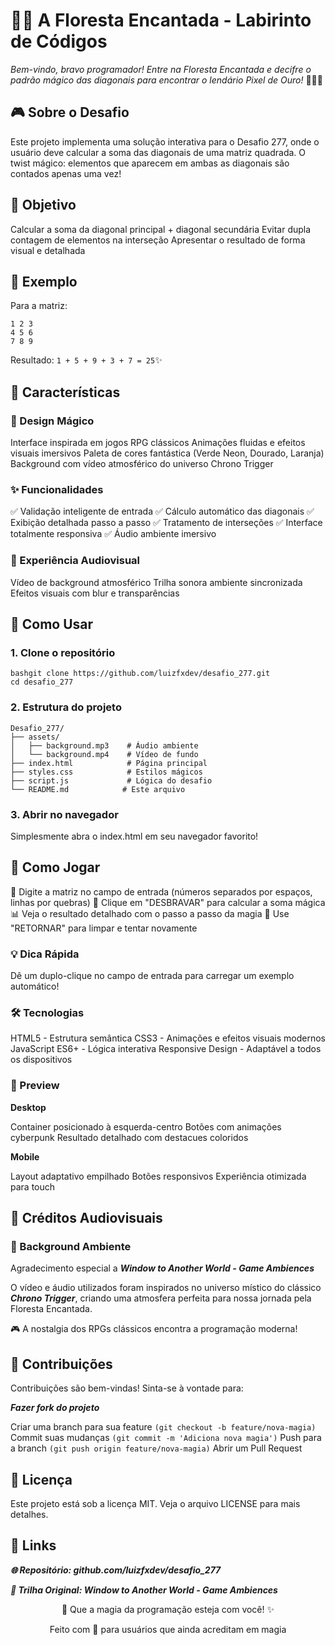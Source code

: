 # 🌲✨ A Floresta Encantada - Labirinto de Códigos

*Bem-vindo, bravo programador! Entre na Floresta Encantada e decifre o padrão mágico das diagonais para encontrar o lendário Pixel de Ouro!* 🧙‍♂️💎

## 🎮 Sobre o Desafio

Este projeto implementa uma solução interativa para o Desafio 277, onde o usuário deve calcular a soma das diagonais de uma matriz quadrada. O twist mágico: elementos que aparecem em ambas as diagonais são contados apenas uma vez!

## 🎯 Objetivo

Calcular a soma da diagonal principal + diagonal secundária
Evitar dupla contagem de elementos na interseção
Apresentar o resultado de forma visual e detalhada

## 📝 Exemplo

Para a matriz:
```
1 2 3
4 5 6
7 8 9
```

Resultado: ``` 1 + 5 + 9 + 3 + 7 = 25 ```✨

## 🌟 Características

### 🎨 Design Mágico

Interface inspirada em jogos RPG clássicos
Animações fluidas e efeitos visuais imersivos
Paleta de cores fantástica (Verde Neon, Dourado, Laranja)
Background com vídeo atmosférico do universo Chrono Trigger

### ✨ Funcionalidades

✅ Validação inteligente de entrada
✅ Cálculo automático das diagonais
✅ Exibição detalhada passo a passo
✅ Tratamento de interseções
✅ Interface totalmente responsiva
✅ Áudio ambiente imersivo

### 🎵 Experiência Audiovisual

Vídeo de background atmosférico
Trilha sonora ambiente sincronizada
Efeitos visuais com blur e transparências

## 🚀 Como Usar

### 1. Clone o repositório
```
bashgit clone https://github.com/luizfxdev/desafio_277.git
cd desafio_277
```
### 2. Estrutura do projeto
```
Desafio_277/
├── assets/
│   ├── background.mp3    # Áudio ambiente
│   └── background.mp4    # Vídeo de fundo
├── index.html            # Página principal
├── styles.css            # Estilos mágicos
├── script.js             # Lógica do desafio
└── README.md            # Este arquivo
```
### 3. Abrir no navegador

Simplesmente abra o index.html em seu navegador favorito!

## 🎲 Como Jogar

📝 Digite a matriz no campo de entrada (números separados por espaços, linhas por quebras)
🔮 Clique em "DESBRAVAR" para calcular a soma mágica
📊 Veja o resultado detalhado com o passo a passo da magia
🔄 Use "RETORNAR" para limpar e tentar novamente

### 💡 Dica Rápida
Dê um duplo-clique no campo de entrada para carregar um exemplo automático!

### 🛠️ Tecnologias

HTML5 - Estrutura semântica
CSS3 - Animações e efeitos visuais modernos
JavaScript ES6+ - Lógica interativa
Responsive Design - Adaptável a todos os dispositivos

### 🎨 Preview

**Desktop**

Container posicionado à esquerda-centro
Botões com animações cyberpunk
Resultado detalhado com destacues coloridos

**Mobile**

Layout adaptativo empilhado
Botões responsivos
Experiência otimizada para touch

## 🎵 Créditos Audiovisuais

### 🌿 Background Ambiente

Agradecimento especial a ***Window to Another World - Game Ambiences***

O vídeo e áudio utilizados foram inspirados no universo místico do clássico ***Chrono Trigger***, criando uma atmosfera perfeita para nossa jornada pela Floresta Encantada.

🎮 A nostalgia dos RPGs clássicos encontra a programação moderna!

## 🤝 Contribuições
Contribuições são bem-vindas! Sinta-se à vontade para:

***Fazer fork do projeto***

Criar uma branch para sua feature ```(git checkout -b feature/nova-magia)```
Commit suas mudanças ```(git commit -m 'Adiciona nova magia')```
Push para a branch ```(git push origin feature/nova-magia)```
Abrir um Pull Request

## 📄 Licença
Este projeto está sob a licença MIT. Veja o arquivo LICENSE para mais detalhes.

## 🔗 Links

***🌐 Repositório: github.com/luizfxdev/desafio_277***

***🎵 Trilha Original: Window to Another World - Game Ambiences***






<div align="center">

🌲 Que a magia da programação esteja com você! ✨

Feito com 💚 para usuários que ainda acreditam em magia

</div>
